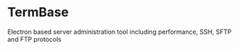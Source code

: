 # TermBase
Electron based server administration tool including performance, SSH, SFTP and FTP protocols
